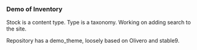 ### Demo of Inventory

Stock is a content type. Type is a taxonomy. Working on adding search to the site.  

Repository has a demo_theme, loosely based on Olivero and stable9.
